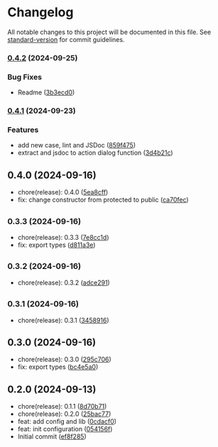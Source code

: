 # Changelog

All notable changes to this project will be documented in this file. See [standard-version](https://github.com/conventional-changelog/standard-version) for commit guidelines.

### [0.4.2](https://github.com/krbaio3/lib-ts-actions/compare/v0.4.1...v0.4.2) (2024-09-25)


### Bug Fixes

* Readme ([3b3ecd0](https://github.com/krbaio3/lib-ts-actions/commit/3b3ecd04496214cb20336d57410440acd5178611))

### [0.4.1](https://github.com/krbaio3/lib-ts-actions/compare/v0.4.0...v0.4.1) (2024-09-23)


### Features

* add new case, lint and JSDoc ([859f475](https://github.com/krbaio3/lib-ts-actions/commit/859f475d44a55455dfb22d259597fd9b27ddb586))
* extract and jsdoc to action dialog function ([3d4b21c](https://github.com/krbaio3/lib-ts-actions/commit/3d4b21c60c12684393a133ac01ddb073d729a7c2))

## 0.4.0 (2024-09-16)

* chore(release): 0.4.0 ([5ea8cff](https://github.com/krbaio3/lib-ts-actions/commit/5ea8cff))
* fix: change constructor from protected to public ([ca70fec](https://github.com/krbaio3/lib-ts-actions/commit/ca70fec))



## <small>0.3.3 (2024-09-16)</small>

* chore(release): 0.3.3 ([7e8cc1d](https://github.com/krbaio3/lib-ts-actions/commit/7e8cc1d))
* fix: export types ([d811a3e](https://github.com/krbaio3/lib-ts-actions/commit/d811a3e))



## <small>0.3.2 (2024-09-16)</small>

* chore(release): 0.3.2 ([adce291](https://github.com/krbaio3/lib-ts-actions/commit/adce291))



## <small>0.3.1 (2024-09-16)</small>

* chore(release): 0.3.1 ([3458916](https://github.com/krbaio3/lib-ts-actions/commit/3458916))



## 0.3.0 (2024-09-16)

* chore(release): 0.3.0 ([295c706](https://github.com/krbaio3/lib-ts-actions/commit/295c706))
* fix: export types ([bc4e5a0](https://github.com/krbaio3/lib-ts-actions/commit/bc4e5a0))



## 0.2.0 (2024-09-13)

* chore(release): 0.1.1 ([8d70b71](https://github.com/krbaio3/lib-ts-actions/commit/8d70b71))
* chore(release): 0.2.0 ([25bac77](https://github.com/krbaio3/lib-ts-actions/commit/25bac77))
* feat: add config and lib ([0cdacf0](https://github.com/krbaio3/lib-ts-actions/commit/0cdacf0))
* feat: init configuration ([054156f](https://github.com/krbaio3/lib-ts-actions/commit/054156f))
* Initial commit ([ef8f285](https://github.com/krbaio3/lib-ts-actions/commit/ef8f285))
